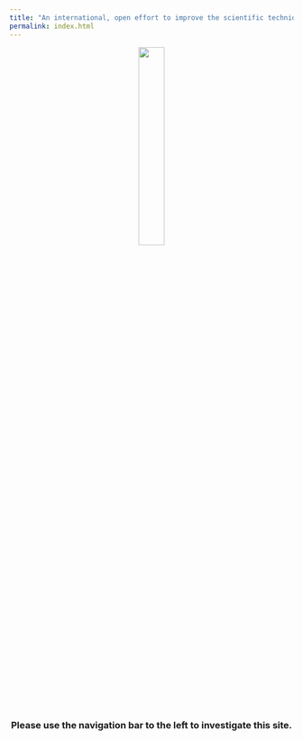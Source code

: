 ```yaml
---
title: "An international, open effort to improve the scientific techniques of neutron and X-ray reflectometry"
permalink: index.html
---
```


<center>
  <img src="{{ site.logo }}" width="30%">

  <h3>
    Please use the navigation bar to the left to investigate this site. 
  </h3>
</center>